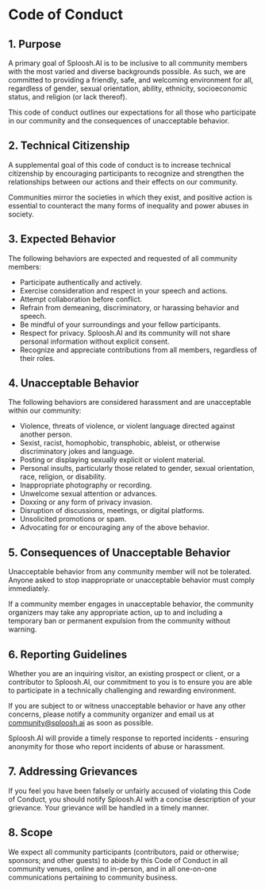 # Code of Conduct

## 1. Purpose

A primary goal of Sploosh.AI is to be inclusive to all community members with the most varied and diverse backgrounds possible. As such, we are committed to providing a friendly, safe, and welcoming environment for all, regardless of gender, sexual orientation, ability, ethnicity, socioeconomic status, and religion (or lack thereof).

This code of conduct outlines our expectations for all those who participate in our community and the consequences of unacceptable behavior.

## 2. Technical Citizenship

A supplemental goal of this code of conduct is to increase technical citizenship by encouraging participants to recognize and strengthen the relationships between our actions and their effects on our community.

Communities mirror the societies in which they exist, and positive action is essential to counteract the many forms of inequality and power abuses in society.

## 3. Expected Behavior

The following behaviors are expected and requested of all community members:

- Participate authentically and actively.
- Exercise consideration and respect in your speech and actions.
- Attempt collaboration before conflict.
- Refrain from demeaning, discriminatory, or harassing behavior and speech.
- Be mindful of your surroundings and your fellow participants.
- Respect for privacy. Sploosh.AI and its community will not share personal information without explicit consent.
- Recognize and appreciate contributions from all members, regardless of their roles.

## 4. Unacceptable Behavior

The following behaviors are considered harassment and are unacceptable within our community:

- Violence, threats of violence, or violent language directed against another person.
- Sexist, racist, homophobic, transphobic, ableist, or otherwise discriminatory jokes and language.
- Posting or displaying sexually explicit or violent material.
- Personal insults, particularly those related to gender, sexual orientation, race, religion, or disability.
- Inappropriate photography or recording.
- Unwelcome sexual attention or advances.
- Doxxing or any form of privacy invasion.
- Disruption of discussions, meetings, or digital platforms.
- Unsolicited promotions or spam.
- Advocating for or encouraging any of the above behavior.

## 5. Consequences of Unacceptable Behavior

Unacceptable behavior from any community member will not be tolerated. Anyone asked to stop inappropriate or unacceptable behavior must comply immediately.

If a community member engages in unacceptable behavior, the community organizers may take any appropriate action, up to and including a temporary ban or permanent expulsion from the community without warning.

## 6. Reporting Guidelines

Whether you are an inquiring visitor, an existing prospect or client, or a contributor to Sploosh.AI, our commitment to you is to ensure you are able to participate in a technically challenging and rewarding environment.

If you are subject to or witness unacceptable behavior or have any other concerns, please notify a community organizer and email us at [community@sploosh.ai](mailto:community@sploosh.ai) as soon as possible.

Sploosh.AI will provide a timely response to reported incidents - ensuring anonymity for those who report incidents of abuse or harassment.

## 7. Addressing Grievances

If you feel you have been falsely or unfairly accused of violating this Code of Conduct, you should notify Sploosh.AI with a concise description of your grievance. Your grievance will be handled in a timely manner.

## 8. Scope

We expect all community participants (contributors, paid or otherwise; sponsors; and other guests) to abide by this Code of Conduct in all community venues, online and in-person, and in all one-on-one communications pertaining to community business.
